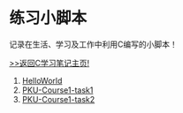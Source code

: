 # 练习小脚本

记录在生活、学习及工作中利用C编写的小脚本！

[>>返回C学习笔记主页!](https://github.com/Happykelee/the-study-of-C)

1. [HelloWorld](HelloWorld)
2. [PKU-Course1-task1](PKU-Course1-task1)
2. [PKU-Course1-task2](PKU-Course1-task2)

